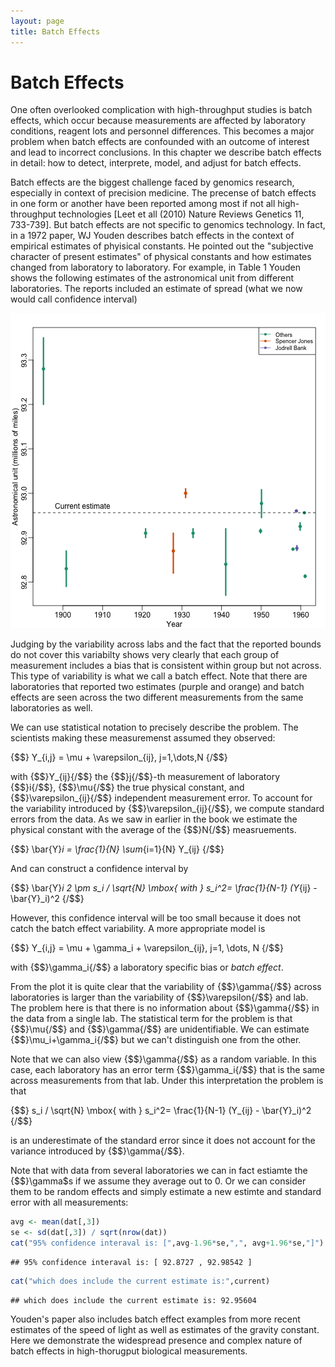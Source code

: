 ```yaml
---
layout: page
title: Batch Effects
---
```




# Batch Effects

One often overlooked complication with high-throughput studies is batch effects, which occur because measurements are affected by laboratory conditions, reagent lots and personnel differences. This becomes a major problem when batch effects are confounded with an outcome of interest and lead to incorrect conclusions. In this chapter we describe batch effects in detail: how to detect, interprete, model, and adjust for batch effects.

Batch effects are the biggest challenge faced by genomics research, especially in context of precision medicine. The precense of batch effects in one form or another have been reported among most if not all high-throughput technologies [Leet et all (2010) Nature Reviews Genetics 11, 733-739]. But batch effects are not specific to genomics technology. In fact, in a 1972 paper, WJ Youden describes batch effects in the context of empirical estimates of phyisical constants. He pointed out the "subjective character of present estimates" of physical constants and how estimates changed from laboratory to laboratory. For example, in Table 1 Youden shows the following estimates of the astronomical unit from different laboratories. The reports included an estimate of spread (what we now would call confidence interval)

![Estimates of the astronomical, unit with estimates of spread, verus year it was reported. The two laboratories that reported more than one estimate are shown in color.](images/R/intro_to_batch_effects-astronomical_units-1.png) 

Judging by the variability across labs and the fact that the reported bounds do not cover this variabilty shows very clearly that each group of measurement includes a bias that is consistent within group but not across. This type of variability is what we call a batch effect. Note that there are laboratories that reported two estimates (purple and orange) and batch effects are seen across the two different measurements from the same laboratories as well. 


We can use statistical notation to precisely describe the problem. The scientists making these measuremenst assumed they observed:

{$$}
Y_{i,j} = 
\mu + \varepsilon_{ij}, j=1,\dots,N
{/$$}

with {$$}Y_{ij}{/$$} the {$$}j{/$$}-th measurement of laboratory {$$}i{/$$}, {$$}\mu{/$$} the true physical constant, and {$$}\varepsilon_{ij}{/$$} independent measurement error. To account for the variability introduced by {$$}\varepsilon_{ij}{/$$}, we compute standard errors from the data. As we saw in earlier in the book we estimate the physical constant with the average of the {$$}N{/$$} measruements. 

{$$}
\bar{Y}_i = 
\frac{1}{N} \sum_{i=1}{N} Y_{ij}
{/$$}

And can construct a confidence interval by

{$$}
\bar{Y}_i 
2 \pm s_i / \sqrt{N} \mbox{ with }
s_i^2= 
\frac{1}{N-1} (Y_{ij} - 
\bar{Y}_i)^2
{/$$}

However, this confidence interval will be too small because it does not catch the batch effect variability. A more appropriate model is

{$$}
Y_{i,j} = \mu +
\gamma_i + \varepsilon_{ij}, j=1, \dots, N
{/$$}

with {$$}\gamma_i{/$$} a laboratory specific bias or _batch effect_. 

From the plot it is quite clear that the variability of {$$}\gamma{/$$} across laboratories is larger than the variability of {$$}\varepsilon{/$$} and lab. The problem here is that there is no information about {$$}\gamma{/$$} in the data from a single lab. The statistical term for the problem is that {$$}\mu{/$$} and {$$}\gamma{/$$} are unidentifiable. We can estimate {$$}\mu_i+\gamma_i{/$$} but we can't distinguish one from the other.

Note that we can also view {$$}\gamma{/$$} as a random variable. In this case, each laboratory has an error term {$$}\gamma_i{/$$} that is the same across measurements from that lab. Under this interpretation the problem is that 

{$$}
 s_i / \sqrt{N} \mbox{ with } 
 s_i^2= 
\frac{1}{N-1} (Y_{ij} - 
\bar{Y}_i)^2
{/$$}

is an underestimate of the standard error since it does not account for the variance introduced by {$$}\gamma{/$$}.

Note that with data from several laboratories we can in fact estiamte the {$$}\gamma$s if we assume they average out to 0. Or we can consider them to be random effects and simply estimate a new estimte and standard error with all measurements:


```r
avg <- mean(dat[,3])
se <- sd(dat[,3]) / sqrt(nrow(dat))
cat("95% confidence interaval is: [",avg-1.96*se,",", avg+1.96*se,"]")
```

```
## 95% confidence interaval is: [ 92.8727 , 92.98542 ]
```

```r
cat("which does include the current estimate is:",current)
```

```
## which does include the current estimate is: 92.95604
```


Youden's paper also includes batch effect examples from more recent estimates of the speed of light as well as estimates of the gravity constant. Here we demonstrate the widespread presence and complex nature of batch effects in high-thorugput biological measurements. 











